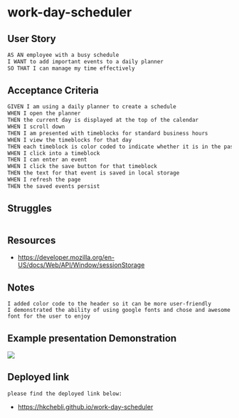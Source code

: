 # work-day-scheduler

## User Story

```md
AS AN employee with a busy schedule
I WANT to add important events to a daily planner
SO THAT I can manage my time effectively
```

## Acceptance Criteria

```md
GIVEN I am using a daily planner to create a schedule
WHEN I open the planner
THEN the current day is displayed at the top of the calendar
WHEN I scroll down
THEN I am presented with timeblocks for standard business hours
WHEN I view the timeblocks for that day
THEN each timeblock is color coded to indicate whether it is in the past, present, or future
WHEN I click into a timeblock
THEN I can enter an event
WHEN I click the save button for that timeblock
THEN the text for that event is saved in local storage
WHEN I refresh the page
THEN the saved events persist
```
## Struggles

```
```
## Resources
* https://developer.mozilla.org/en-US/docs/Web/API/Window/sessionStorage

## Notes

```
I added color code to the header so it can be more user-friendly
I demonstrated the ability of using google fonts and chose and awesome font for the user to enjoy
```

## Example presentation Demonstration
<img src="./presentation.gif"/>

## Deployed link
```
please find the deployed link below:
```
* https://hkchebli.github.io/work-day-scheduler